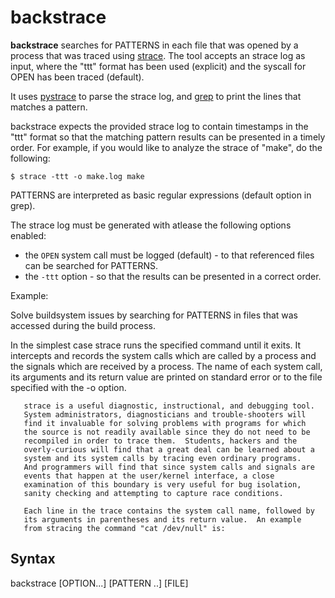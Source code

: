 # backstrace
**backstrace** searches for PATTERNS in each file that was opened by a process that was traced using [strace](https://man7.org/linux/man-pages/man1/strace.1.html). The tool accepts an strace log as input, where the "ttt" format has been used (explicit) and the syscall for OPEN has been traced (default).

It uses [pystrace](https://github.com/dirtyharrycallahan/pystrace) to parse the strace log, and [grep](https://man7.org/linux/man-pages/man1/grep.1.html) to print the lines that matches a pattern.

backstrace expects the provided strace log to contain timestamps in the "ttt" format so that the matching pattern results can be presented in a timely order. For example, if you would like to analyze the strace of "make", do the following:

```
$ strace -ttt -o make.log make
```

PATTERNS are interpreted as basic regular expressions (default option in grep).

The strace log must be generated with atlease the following options enabled:
* the `OPEN` system call must be logged (default) - to that referenced files can be searched for PATTERNS.
* the `-ttt` option - so that the results can be presented in a correct order.

Example:

Solve buildsystem issues by searching for PATTERNS in files that was accessed during the build process.

In the simplest case strace runs the specified command until it
       exits.  It intercepts and records the system calls which are
       called by a process and the signals which are received by a
       process.  The name of each system call, its arguments and its
       return value are printed on standard error or to the file
       specified with the -o option.

       strace is a useful diagnostic, instructional, and debugging tool.
       System administrators, diagnosticians and trouble-shooters will
       find it invaluable for solving problems with programs for which
       the source is not readily available since they do not need to be
       recompiled in order to trace them.  Students, hackers and the
       overly-curious will find that a great deal can be learned about a
       system and its system calls by tracing even ordinary programs.
       And programmers will find that since system calls and signals are
       events that happen at the user/kernel interface, a close
       examination of this boundary is very useful for bug isolation,
       sanity checking and attempting to capture race conditions.

       Each line in the trace contains the system call name, followed by
       its arguments in parentheses and its return value.  An example
       from stracing the command "cat /dev/null" is:

## Syntax
backstrace [OPTION...] [PATTERN ..] [FILE]
